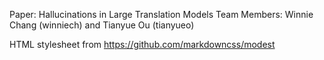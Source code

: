 Paper: Hallucinations in Large Translation Models
Team Members: Winnie Chang (winniech) and Tianyue Ou (tianyueo)

HTML stylesheet from https://github.com/markdowncss/modest